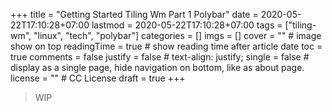 +++
title = "Getting Started Tiling Wm Part 1 Polybar"
date = 2020-05-22T17:10:28+07:00
lastmod = 2020-05-22T17:10:28+07:00
tags = ["tiling-wm", "linux", "tech", "polybar"]
categories = []
imgs = []
cover = ""  # image show on top
readingTime = true  # show reading time after article date
toc = true
comments = false
justify = false  # text-align: justify;
single = false  # display as a single page, hide navigation on bottom, like as about page.
license = ""  # CC License
draft = true
+++

> WIP

